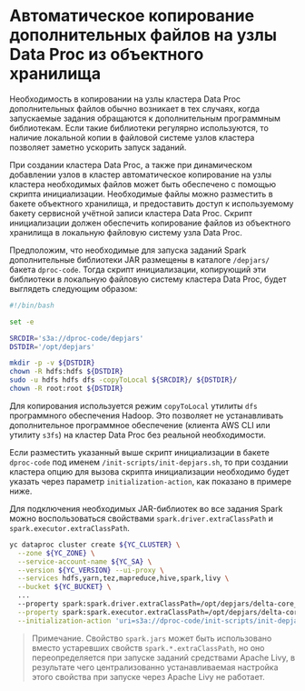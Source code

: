 # Автоматическое копирование дополнительных файлов на узлы Data Proc из объектного хранилища

Необходимость в копировании на узлы кластера Data Proc дополнительных файлов обычно возникает в тех случаях, когда запускаемые задания обращаются к дополнительным программным библиотекам. Если такие библиотеки регулярно используются, то наличие локальной копии в файловой системе узлов кластера позволяет заметно ускорить запуск заданий.

При создании кластера Data Proc, а также при динамическом добавлении узлов в кластер автоматическое копирование на узлы кластера необходимых файлов может быть обеспечено с помощью скрипта инициализации. Необходимые файлы можно разместить в бакете объектного хранилища, и предоставить доступ к используемому бакету сервисной учётной записи кластера Data Proc. Скрипт инициализации должен обеспечить копирование файлов из объектного хранилища в локальную файловую систему узла Data Proc.

Предположим, что необходимые для запуска заданий Spark дополнительные библиотеки JAR размещены в каталоге `/depjars/` бакета `dproc-code`. Тогда скрипт инициализации, копирующий эти библиотеки в локальную файловую систему кластера Data Proc, будет выглядеть следующим образом:

```bash
#!/bin/bash

set -e

SRCDIR='s3a://dproc-code/depjars'
DSTDIR='/opt/depjars'

mkdir -p -v ${DSTDIR}
chown -R hdfs:hdfs ${DSTDIR}
sudo -u hdfs hdfs dfs -copyToLocal ${SRCDIR}/ ${DSTDIR}/
chown -R root:root ${DSTDIR}
```

Для копирования используется режим `copyToLocal` утилиты `dfs` программного обеспечения Hadoop. Это позволяет не устанавливать дополнительное программное обеспечение (клиента AWS CLI или утилиту `s3fs`) на кластер Data Proc без реальной необходимости.

Если разместить указанный выше скрипт инициализации в бакете `dproc-code` под именем `/init-scripts/init-depjars.sh`, то при создании кластера опцию для вызова скрипта инициализации необходимо будет указать через параметр `initialization-action`, как показано в примере ниже.

Для подключения необходимых JAR-библиотек во все задания Spark можно воспользоваться свойствами `spark.driver.extraClassPath` и `spark.executor.extraClassPath`.

```bash
yc dataproc cluster create ${YC_CLUSTER} \
  --zone ${YC_ZONE} \
  --service-account-name ${YC_SA} \
  --version ${YC_VERSION} --ui-proxy \
  --services hdfs,yarn,tez,mapreduce,hive,spark,livy \
  --bucket ${YC_BUCKET} \
  ...
  --property spark:spark.driver.extraClassPath=/opt/depjars/delta-core_2.12-0.8.0.jar \
  --property spark:spark.executor.extraClassPath=/opt/depjars/delta-core_2.12-0.8.0.jar \
  --initialization-action 'uri=s3a://dproc-code/init-scripts/init-depjars.sh'
```

> Примечание. Свойство `spark.jars` может быть использовано вместо устаревших свойств `spark.*.extraClassPath`, но оно переопределяется при запуске заданий средствами Apache Livy, в результате чего централизованно устанавливаемая настройка этого свойства при запуске через Apache Livy не работает.
